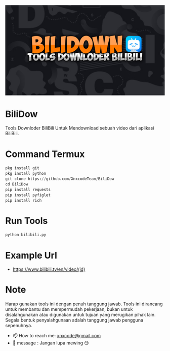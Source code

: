 <div align="center">
  <img src="https://raw.githubusercontent.com/XnxcodeTeam/BiliDow/refs/heads/main/20241223_150551.jpg">
</div>

# BiliDow
Tools Downloder BiliBili Untuk Mendownload sebuah video dari aplikasi BiliBili.

# Command Termux
```python
pkg install git
pkg install python
git clone https://github.com/XnxcodeTeam/BiliDow
cd BiliDow
pip install requests
pip install pyfiglet
pip install rich
```
# Run Tools
```python
python bilibili.py
```
# Example Url 
- https://www.bilibili.tv/en/video/(id)
# Note
Harap gunakan tools ini dengan penuh tanggung jawab. Tools ini dirancang untuk membantu dan mempermudah pekerjaan, bukan untuk disalahgunakan atau digunakan untuk tujuan yang merugikan pihak lain. Segala bentuk penyalahgunaan adalah tanggung jawab pengguna sepenuhnya.

- 📫 How to reach me: [xnxcode@gmail.com](mailto:email@ang.skizofrenia.com)
- 🤫 message : Jangan lupa mewing 😏
